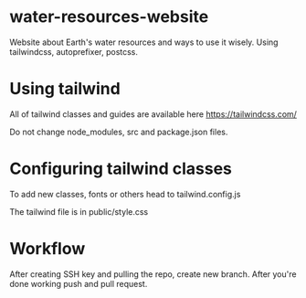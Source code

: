 # water-resources-website
Website about Earth's water resources and ways to use it wisely. Using tailwindcss, autoprefixer, postcss.

# Using tailwind 
All of tailwind classes and guides are available here https://tailwindcss.com/

Do not change node_modules, src and package.json files.

# Configuring tailwind classes
To add new classes, fonts or others head to tailwind.config.js

The tailwind file is in public/style.css

# Workflow

After creating SSH key and pulling the repo, create new branch. After you're done working push and pull request.
